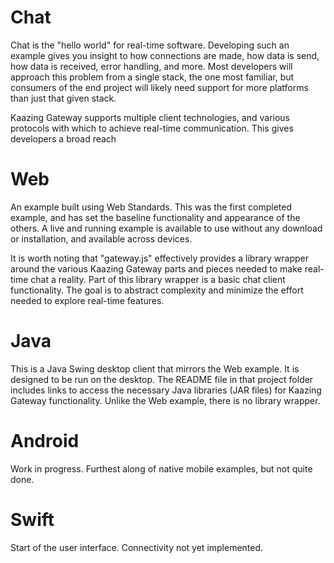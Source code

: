 Chat
===

Chat is the "hello world" for real-time software.  Developing such an example gives you insight to how connections are made, how data is send, how data is received, error handling, and more.  Most developers will approach this problem from a single stack, the one most familiar, but consumers of the end project will likely need support for more platforms than just that given stack.

Kaazing Gateway supports multiple client technologies, and various protocols with which to achieve real-time communication.  This gives developers a broad reach 

Web
===

An example built using Web Standards.  This was the first completed example, and has set the baseline functionality and appearance of the others.  A live and running example is available to use without any download or installation, and available across devices.

It is worth noting that "gateway.js" effectively provides a library wrapper around the various Kaazing Gateway parts and pieces needed to make real-time chat a reality.  Part of this library wrapper is a basic chat client functionality.  The goal is to abstract complexity and minimize the effort needed to explore real-time features.

Java
===

This is a Java Swing desktop client that mirrors the Web example.  It is designed to be run on the desktop.  The README file in that project folder includes links to access the necessary Java libraries (JAR files) for Kaazing Gateway functionality.  Unlike the Web example, there is no library wrapper.

Android
===

Work in progress.  Furthest along of native mobile examples, but not quite done.

Swift
===

Start of the user interface.  Connectivity not yet implemented.